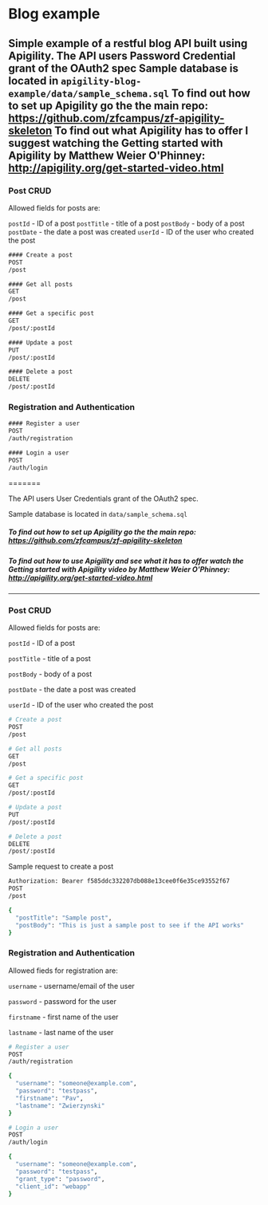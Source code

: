 Blog example
==============================

Simple example of a restful blog API built using Apigility.
The API users Password Credential grant of the OAuth2 spec 
Sample database is located in `apigility-blog-example/data/sample_schema.sql`
To find out how to set up Apigility go the the main repo: https://github.com/zfcampus/zf-apigility-skeleton
To find out what Apigility has to offer I suggest watching the Getting started with Apigility by Matthew Weier O'Phinney: http://apigility.org/get-started-video.html
------------

### Post CRUD
Allowed fields for posts are:

`postId` - ID of a post
`postTitle` - title of a post
`postBody` - body of a post
`postDate` - the date a post was created
`userId` - ID of the user who created the post

```html
#### Create a post
POST
/post

#### Get all posts
GET
/post

#### Get a specific post
GET
/post/:postId

#### Update a post
PUT
/post/:postId

#### Delete a post
DELETE
/post/:postId
```

### Registration and Authentication

```html
#### Register a user
POST
/auth/registration

#### Login a user
POST
/auth/login
```
=======

The API users User Credentials grant of the OAuth2 spec. 

Sample database is located in `data/sample_schema.sql`

##### To find out how to set up Apigility go the the main repo: https://github.com/zfcampus/zf-apigility-skeleton

##### To find out how to use Apigility and see what it has to offer watch the Getting started with Apigility video by Matthew Weier O'Phinney: http://apigility.org/get-started-video.html
------------

### Post CRUD
Allowed fields for posts are:

`postId` - ID of a post

`postTitle` - title of a post

`postBody` - body of a post

`postDate` - the date a post was created

`userId` - ID of the user who created the post

```bash
# Create a post
POST
/post

# Get all posts
GET
/post

# Get a specific post
GET
/post/:postId

# Update a post
PUT
/post/:postId

# Delete a post
DELETE
/post/:postId
```
Sample request to create a post
```bash
Authorization: Bearer f585ddc332207db088e13cee0f6e35ce93552f67
POST
/post

{
  "postTitle": "Sample post",
  "postBody": "This is just a sample post to see if the API works"
}
```


### Registration and Authentication
Allowed fieds for registration are:

`username` - username/email of the user

`password` - password for the user

`firstname` - first name of the user

`lastname` - last name of the user

```bash
# Register a user
POST
/auth/registration

{
  "username": "someone@example.com",
  "password": "testpass",
  "firstname": "Pav",
  "lastname": "Zwierzynski"
}
```

```bash
# Login a user
POST
/auth/login

{
  "username": "someone@example.com",
  "password": "testpass",
  "grant_type": "password",
  "client_id": "webapp"
}
```
